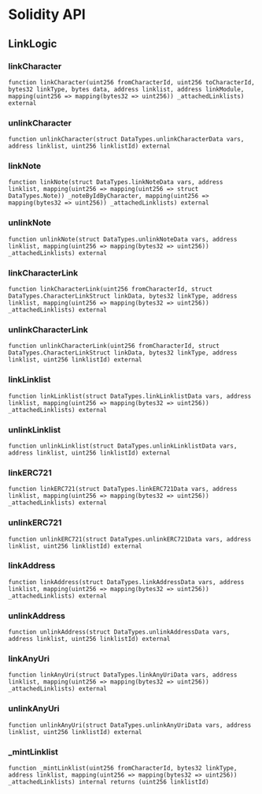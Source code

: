# Solidity API

## LinkLogic

### linkCharacter

```solidity
function linkCharacter(uint256 fromCharacterId, uint256 toCharacterId, bytes32 linkType, bytes data, address linklist, address linkModule, mapping(uint256 => mapping(bytes32 => uint256)) _attachedLinklists) external
```

### unlinkCharacter

```solidity
function unlinkCharacter(struct DataTypes.unlinkCharacterData vars, address linklist, uint256 linklistId) external
```

### linkNote

```solidity
function linkNote(struct DataTypes.linkNoteData vars, address linklist, mapping(uint256 => mapping(uint256 => struct DataTypes.Note)) _noteByIdByCharacter, mapping(uint256 => mapping(bytes32 => uint256)) _attachedLinklists) external
```

### unlinkNote

```solidity
function unlinkNote(struct DataTypes.unlinkNoteData vars, address linklist, mapping(uint256 => mapping(bytes32 => uint256)) _attachedLinklists) external
```

### linkCharacterLink

```solidity
function linkCharacterLink(uint256 fromCharacterId, struct DataTypes.CharacterLinkStruct linkData, bytes32 linkType, address linklist, mapping(uint256 => mapping(bytes32 => uint256)) _attachedLinklists) external
```

### unlinkCharacterLink

```solidity
function unlinkCharacterLink(uint256 fromCharacterId, struct DataTypes.CharacterLinkStruct linkData, bytes32 linkType, address linklist, uint256 linklistId) external
```

### linkLinklist

```solidity
function linkLinklist(struct DataTypes.linkLinklistData vars, address linklist, mapping(uint256 => mapping(bytes32 => uint256)) _attachedLinklists) external
```

### unlinkLinklist

```solidity
function unlinkLinklist(struct DataTypes.unlinkLinklistData vars, address linklist, uint256 linklistId) external
```

### linkERC721

```solidity
function linkERC721(struct DataTypes.linkERC721Data vars, address linklist, mapping(uint256 => mapping(bytes32 => uint256)) _attachedLinklists) external
```

### unlinkERC721

```solidity
function unlinkERC721(struct DataTypes.unlinkERC721Data vars, address linklist, uint256 linklistId) external
```

### linkAddress

```solidity
function linkAddress(struct DataTypes.linkAddressData vars, address linklist, mapping(uint256 => mapping(bytes32 => uint256)) _attachedLinklists) external
```

### unlinkAddress

```solidity
function unlinkAddress(struct DataTypes.unlinkAddressData vars, address linklist, uint256 linklistId) external
```

### linkAnyUri

```solidity
function linkAnyUri(struct DataTypes.linkAnyUriData vars, address linklist, mapping(uint256 => mapping(bytes32 => uint256)) _attachedLinklists) external
```

### unlinkAnyUri

```solidity
function unlinkAnyUri(struct DataTypes.unlinkAnyUriData vars, address linklist, uint256 linklistId) external
```

### _mintLinklist

```solidity
function _mintLinklist(uint256 fromCharacterId, bytes32 linkType, address linklist, mapping(uint256 => mapping(bytes32 => uint256)) _attachedLinklists) internal returns (uint256 linklistId)
```

